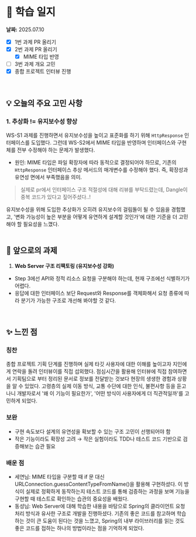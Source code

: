 # 📝 학습 일지  
**날짜:** 2025.07.10

- [X] 1번 과제 PR 올리기  
- [X] 2번 과제 PR 올리기  
  - [X] MIME 타입 반영  
- [ ] 3번 과제 개요 고민  
- [X] 종합 프로젝트 인터뷰 진행  
<br/>

## 💡 오늘의 주요 고민 사항

### 1. 추상화 != 유지보수성 향상

WS-S1 과제를 진행하면서 유지보수성을 높이고 표준화를 하기 위해 `HttpResponse` 인터페이스를 도입했다. 그런데 WS-S2에서 MIME 타입을 반영하며 인터페이스와 구현체를 전부 수정해야 하는 문제가 발생했다.

- 원인: MIME 타입은 파일 확장자에 따라 동적으로 결정되어야 하므로, 기존의 `HttpResponse` 인터페이스 추상 메서드의 매개변수를 수정해야 했다. 즉, 확장성과 유연성 면에서 부족했음을 의미.

> 실제로 pr에서 인터페이스 구조 적절성에 대해 리뷰를 부탁드렸는데, Dangle이 중복 코드가 있다고 짚어주셨다..!

유지보수성을 위해 도입한 추상화가 오히려 유지보수의 걸림돌이 될 수 있음을 경험했고, '변화 가능성이 높은 부분을 어떻게 유연하게 설계할 것인가'에 대한 기준을 더 고민해야 할 필요성을 느꼈다.
<br/>
<br/>

## 🔧 앞으로의 과제  

1. **Web Server 구조 리팩토링 (유지보수성 강화)**
- Step 3에선 API와 정적 리소스 요청을 구분해야 하는데, 현재 구조에선 식별하기가 어렵다.  
- 응답에 대한 인터페이스 보단 Request와 Response를 객체화해서 요청 종류에 따라 분기가 가능한 구조로 개선해 봐야할 것 같다.
<br/>

## ✨ 느낀 점

### 칭찬

종합 프로젝트 기획 단계를 진행하며 실제 타깃 사용자에 대한 이해를 높이고자 지인에게 연락을 돌려 인터뷰이를 직접 섭외했다. 점심시간을 활용해 인터뷰에 직접 참여하면서 기획팀으로 부터 정리된 문서로 정보를 전달받는 것보다 현장의 생생한 경험과 상황을 알 수 있었다.
고령층의 실제 이동 방식, 교통 수단에 대한 인식, 불편사항 등을 듣고 나니 개발자로서 '왜 이 기능이 필요한가', '어떤 방식이 사용자에게 더 직관적일까'를 고민하게 되었다. 

### 보완    
- 구현 속도보다 설계의 유연성을 확보할 수 있는 구조 고민이 선행되어야 함  
- 작은 기능이라도 확장성 고려 → 작은 실험이라도 TDD나 테스트 코드 기반으로 검증해보는 습관 필요

### 배운 점  

- 세연님: MIME 타입을 구분할 때 if 문 대신 URLConnection.guessContentTypeFromName()을 활용해 구현하셨다. 이 방식이 실제로 정확하게 동작하는지 테스트 코드를 통해 검증하는 과정을 보며 기능을 구현할 때 테스트로 확인하는 습관의 중요성을 배웠다.
- 동성님: Web Server에 대해 학습한 내용을 바탕으로 Spring의 클라이언트 요청 처리 방식과 유사한 구조로 개발을 진행하셨다. 기존의 좋은 코드를 참고하며 학습하는 것이 큰 도움이 된다는 것을 느꼈고, Spring의 내부 라이브러리를 읽는 것도 좋은 코드를 접하는 하나의 방법이라는 점을 기억하게 되었다.
<br/>





